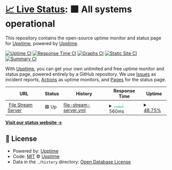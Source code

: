# [📈 Live Status](https://upptime.github.io/upptime): <!--live status--> **🟩 All systems operational**

This repository contains the open-source uptime monitor and status page for [Upptime](https://upptime.js.org), powered by [Upptime](https://github.com/upptime/upptime).

[![Uptime CI](https://github.com/EverythingSuckz/status/workflows/Uptime%20CI/badge.svg)](https://github.com/EverythingSuckz/status/actions?query=workflow%3A%22Uptime+CI%22)
[![Response Time CI](https://github.com/EverythingSuckz/status/workflows/Response%20Time%20CI/badge.svg)](https://github.com/EverythingSuckz/status/actions?query=workflow%3A%22Response+Time+CI%22)
[![Graphs CI](https://github.com/EverythingSuckz/status/workflows/Graphs%20CI/badge.svg)](https://github.com/EverythingSuckz/status/actions?query=workflow%3A%22Graphs+CI%22)
[![Static Site CI](https://github.com/EverythingSuckz/status/workflows/Static%20Site%20CI/badge.svg)](https://github.com/EverythingSuckz/status/actions?query=workflow%3A%22Static+Site+CI%22)
[![Summary CI](https://github.com/EverythingSuckz/status/workflows/Summary%20CI/badge.svg)](https://github.com/EverythingSuckz/status/actions?query=workflow%3A%22Summary+CI%22)

With [Upptime](https://upptime.js.org), you can get your own unlimited and free uptime monitor and status page, powered entirely by a GitHub repository. We use [Issues](https://github.com/upptime/upptime/issues) as incident reports, [Actions](https://github.com/EverythingSuckz/status/actions) as uptime monitors, and [Pages](https://upptime.github.io/upptime) for the status page.

<!--start: status pages-->
<!-- This summary is generated by Upptime (https://github.com/upptime/upptime) -->
<!-- Do not edit this manually, your changes will be overwritten -->
<!-- prettier-ignore -->
| URL | Status | History | Response Time | Uptime |
| --- | ------ | ------- | ------------- | ------ |
| <img alt="" src="https://invalid.gq/favicon.ico" height="13"> [File Stream Server](https://api.invalid.gq/api/status) | 🟩 Up | [file-stream-server.yml](https://github.com/EverythingSuckz/status/commits/HEAD/history/file-stream-server.yml) | <details><summary><img alt="Response time graph" src="./graphs/file-stream-server/response-time-week.png" height="20"> 560ms</summary><br><a href="https://EverythingSuckz.github.io/status/history/file-stream-server"><img alt="Response time 582" src="https://img.shields.io/endpoint?url=https%3A%2F%2Fraw.githubusercontent.com%2FEverythingSuckz%2Fstatus%2FHEAD%2Fapi%2Ffile-stream-server%2Fresponse-time.json"></a><br><a href="https://EverythingSuckz.github.io/status/history/file-stream-server"><img alt="24-hour response time 804" src="https://img.shields.io/endpoint?url=https%3A%2F%2Fraw.githubusercontent.com%2FEverythingSuckz%2Fstatus%2FHEAD%2Fapi%2Ffile-stream-server%2Fresponse-time-day.json"></a><br><a href="https://EverythingSuckz.github.io/status/history/file-stream-server"><img alt="7-day response time 560" src="https://img.shields.io/endpoint?url=https%3A%2F%2Fraw.githubusercontent.com%2FEverythingSuckz%2Fstatus%2FHEAD%2Fapi%2Ffile-stream-server%2Fresponse-time-week.json"></a><br><a href="https://EverythingSuckz.github.io/status/history/file-stream-server"><img alt="30-day response time 538" src="https://img.shields.io/endpoint?url=https%3A%2F%2Fraw.githubusercontent.com%2FEverythingSuckz%2Fstatus%2FHEAD%2Fapi%2Ffile-stream-server%2Fresponse-time-month.json"></a><br><a href="https://EverythingSuckz.github.io/status/history/file-stream-server"><img alt="1-year response time 582" src="https://img.shields.io/endpoint?url=https%3A%2F%2Fraw.githubusercontent.com%2FEverythingSuckz%2Fstatus%2FHEAD%2Fapi%2Ffile-stream-server%2Fresponse-time-year.json"></a></details> | <details><summary><a href="https://EverythingSuckz.github.io/status/history/file-stream-server">48.75%</a></summary><a href="https://EverythingSuckz.github.io/status/history/file-stream-server"><img alt="All-time uptime 17.45%" src="https://img.shields.io/endpoint?url=https%3A%2F%2Fraw.githubusercontent.com%2FEverythingSuckz%2Fstatus%2FHEAD%2Fapi%2Ffile-stream-server%2Fuptime.json"></a><br><a href="https://EverythingSuckz.github.io/status/history/file-stream-server"><img alt="24-hour uptime 65.00%" src="https://img.shields.io/endpoint?url=https%3A%2F%2Fraw.githubusercontent.com%2FEverythingSuckz%2Fstatus%2FHEAD%2Fapi%2Ffile-stream-server%2Fuptime-day.json"></a><br><a href="https://EverythingSuckz.github.io/status/history/file-stream-server"><img alt="7-day uptime 48.75%" src="https://img.shields.io/endpoint?url=https%3A%2F%2Fraw.githubusercontent.com%2FEverythingSuckz%2Fstatus%2FHEAD%2Fapi%2Ffile-stream-server%2Fuptime-week.json"></a><br><a href="https://EverythingSuckz.github.io/status/history/file-stream-server"><img alt="30-day uptime 12.60%" src="https://img.shields.io/endpoint?url=https%3A%2F%2Fraw.githubusercontent.com%2FEverythingSuckz%2Fstatus%2FHEAD%2Fapi%2Ffile-stream-server%2Fuptime-month.json"></a><br><a href="https://EverythingSuckz.github.io/status/history/file-stream-server"><img alt="1-year uptime 17.45%" src="https://img.shields.io/endpoint?url=https%3A%2F%2Fraw.githubusercontent.com%2FEverythingSuckz%2Fstatus%2FHEAD%2Fapi%2Ffile-stream-server%2Fuptime-year.json"></a></details>

<!--end: status pages-->

[**Visit our status website →**](https://upptime.github.io/upptime)

## 📄 License

- Powered by: [Upptime](https://github.com/upptime/upptime)
- Code: [MIT](./LICENSE) © [Upptime](https://upptime.js.org)
- Data in the `./history` directory: [Open Database License](https://opendatacommons.org/licenses/odbl/1-0/)
